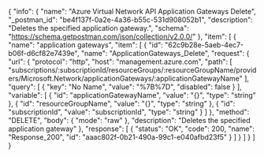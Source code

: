 {
  "info": {
    "name": "Azure Virtual Network API Application Gateways Delete",
    "_postman_id": "be4f137f-0a2e-4a36-b55c-531d908052b1",
    "description": "Deletes the specified application gateway.",
    "schema": "https://schema.getpostman.com/json/collection/v2.0.0/"
  },
  "item": [
    {
      "name": "application gateways",
      "item": [
        {
          "id": "62c9b28e-5aeb-4ec7-b06f-d6cf82e7439e",
          "name": "ApplicationGateways_Delete",
          "request": {
            "url": {
              "protocol": "http",
              "host": "management.azure.com",
              "path": [
                "subscriptions/:subscriptionId/resourceGroups/:resourceGroupName/providers/Microsoft.Network/applicationGateways/:applicationGatewayName"
              ],
              "query": [
                {
                  "key": "No Name",
                  "value": "%7B%7D",
                  "disabled": false
                }
              ],
              "variable": [
                {
                  "id": "applicationGatewayName",
                  "value": "{}",
                  "type": "string"
                },
                {
                  "id": "resourceGroupName",
                  "value": "{}",
                  "type": "string"
                },
                {
                  "id": "subscriptionId",
                  "value": "subscriptionId",
                  "type": "string"
                }
              ]
            },
            "method": "DELETE",
            "body": {
              "mode": "raw"
            },
            "description": "Deletes the specified application gateway"
          },
          "response": [
            {
              "status": "OK",
              "code": 200,
              "name": "Response_200",
              "id": "aaac802f-0b21-490a-99c1-e040afbd23f5"
            }
          ]
        }
      ]
    }
  ]
}